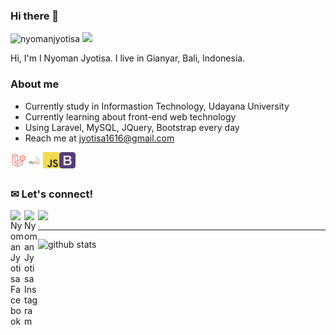 ### Hi there 👋

<img src="https://komarev.com/ghpvc/?username=nyomanjyotisa" alt="nyomanjyotisa" /> <img src="https://img.shields.io/github/followers/nyomanjyotisa?label=follow&style=social" />

Hi, I'm I Nyoman Jyotisa. I live in Gianyar, Bali, Indonesia.

### About me
  - Currently study in Informastion Technology, Udayana University
  - Currently learning about front-end web technology
  - Using Laravel, MySQL, JQuery, Bootstrap every day
  - Reach me at <a href="mailto:jyotisa1616@gmail.com">jyotisa1616@gmail.com</a>


<img align="left" alt="Laravel" width="26px" src="https://raw.githubusercontent.com/github/explore/56a826d05cf762b2b50ecbe7d492a839b04f3fbf/topics/laravel/laravel.png" />
<img align="left" alt="MySQL" width="26px" src="https://raw.githubusercontent.com/github/explore/80688e429a7d4ef2fca1e82350fe8e3517d3494d/topics/mysql/mysql.png" />
<img align="left" alt="JavaScript" width="26px" src="https://raw.githubusercontent.com/github/explore/80688e429a7d4ef2fca1e82350fe8e3517d3494d/topics/javascript/javascript.png" />
<img align="left" alt="Vue" width="26px" src="https://raw.githubusercontent.com/github/explore/80688e429a7d4ef2fca1e82350fe8e3517d3494d/topics/bootstrap/bootstrap.png" />
<br />
<br />


### ✉ Let's connect!

<a href="https://web.facebook.com/jyo.jyotisa/" target="blank"><img align="left" alt="Nyoman Jyotisa Facebook" width="22" src="https://edent.github.io/SuperTinyIcons/images/svg/facebook.svg" /></a>
<a href="https://instagram.com/nyomanjyotisa" target="blank"><img align="left" alt="Nyoman Jyotisa Instagram" width="22" src="https://edent.github.io/SuperTinyIcons/images/svg/instagram.svg" /></a>
<a href="https://www.linkedin.com/in/i-nyoman-jyotisa-a05a651b2/" target="blank"><img align="left" src="https://edent.github.io/SuperTinyIcons/images/svg/linkedin.svg" width="22" /></a>


<br />

---



![github stats](https://github-readme-stats.vercel.app/api?username=nyomanjyotisa&count_private=true&show_icons=true&theme=tokyonight)
